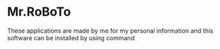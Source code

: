 # Mr.RoBoTo
These applications are made by me for my personal information and this software can be installed by using command
